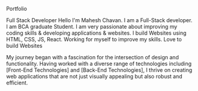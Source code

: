 Portfolio

Full Stack Developer
Hello I'm Mahesh Chavan. I am a Full-Stack developer. I am BCA graduate Student. I am very passionate about improving my coding skills & developing applications & websites. I build Websites using HTML, CSS, JS, React. Working for myself to improve my skills. Love to build Websites

My journey began with a fascination for the intersection of design and functionality. Having worked with a diverse range of technologies including [Front-End Technologies] and [Back-End Technologies], I thrive on creating web applications that are not just visually appealing but also robust and efficient.
